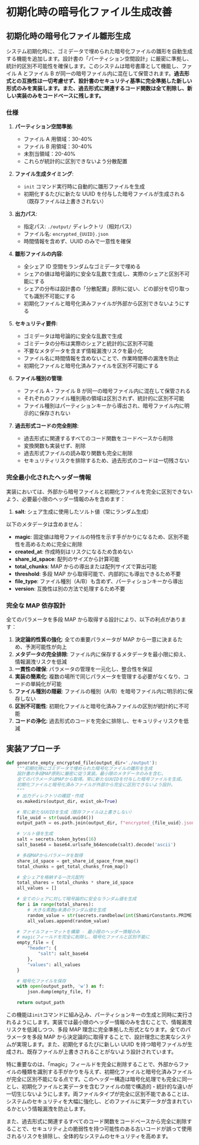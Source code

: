 # 初期化時の暗号化ファイル生成改善

## 初期化時の暗号化ファイル雛形生成

システム初期化時に、ゴミデータで埋められた暗号化ファイルの雛形を自動生成する機能を追加します。設計書の「パーティション空間設計」に厳密に準拠し、統計的区別不可能性を確保します。このシステムは暗号書庫として機能し、ファイル A とファイル B が同一の暗号ファイル内に混在して保管されます。**過去形式との互換性は一切考慮せず、設計書のセキュリティ基準に完全準拠した新しい形式のみを実装します。また、過去形式に関連するコード関数は全て削除し、新しい実装のみをコードベースに残します。**

### 仕様

1. **パーティション空間準拠**:

   - ファイル A 用領域：30-40%
   - ファイル B 用領域：30-40%
   - 未割当領域：20-40%
   - これらが統計的に区別できないよう分散配置

2. **ファイル生成タイミング**:

   - `init` コマンド実行時に自動的に雛形ファイルを生成
   - 初期化するたびに新たな UUID を付与した暗号ファイルが生成される（既存ファイルは上書きされない）

3. **出力パス**:

   - 指定パス: `./output/` ディレクトリ（相対パス）
   - ファイル名: `encrypted_{UUID}.json`
   - 時間情報を含めず、UUID のみで一意性を確保

4. **雛形ファイルの内容**:

   - 全シェア ID 空間をランダムなゴミデータで埋める
   - シェアの値は暗号論的に安全な乱数で生成し、実際のシェアと区別不可能にする
   - シェアの分布は設計書の「分散配置」原則に従い、どの部分を切り取っても識別不可能にする
   - 初期化ファイルと暗号化済みファイルが外部から区別できないようにする

5. **セキュリティ要件**:

   - ゴミデータは暗号論的に安全な乱数で生成
   - ゴミデータの分布は実際のシェアと統計的に区別不可能
   - 不要なメタデータを含まず情報漏洩リスクを最小化
   - ファイル名に時間情報を含めないことで、作業時間帯の漏洩を防止
   - 初期化ファイルと暗号化済みファイルを区別不可能にする

6. **ファイル種別の管理**:

   - ファイル A・ファイル B が同一の暗号ファイル内に混在して保管される
   - それぞれのファイル種別用の領域は区別されず、統計的に区別不可能
   - ファイル種別はパーティションキーから導出され、暗号ファイル内に明示的に保存されない

7. **過去形式コードの完全削除**:

   - 過去形式に関連するすべてのコード関数をコードベースから削除
   - 変換関数も実装せず、削除
   - 過去形式ファイルの読み取り関数も完全に削除
   - セキュリティリスクを排除するため、過去形式のコードは一切残さない

### 完全最小化されたヘッダー情報

実装においては、外部から暗号ファイルと初期化ファイルを完全に区別できないよう、必要最小限のヘッダー情報のみを含めます：

1. **salt**: シェア生成に使用したソルト値（常にランダム生成）

以下のメタデータは含めません：

- **magic**: 固定値は暗号ファイルの特性を示す手がかりになるため、区別不能性を高めるために完全に削除
- **created_at**: 作成時刻はリスクになるため含めない
- **share_id_space**: 配列のサイズから計算可能
- **total_chunks**: MAP からの導出または配列サイズで算出可能
- **threshold**: 多段 MAP から取得可能で、内部的にも導出できるため不要
- **file_type**: ファイル種別（A/B）も含めず、パーティションキーから導出
- **version**: 互換性は別の方法で処理するため不要

### 完全な MAP 依存設計

全てのパラメータを多段 MAP から取得する設計により、以下の利点があります：

1. **決定論的性質の強化**: 全ての重要パラメータが MAP から一意に決まるため、予測可能性が向上
2. **メタデータの完全排除**: ファイル内に保存するメタデータを最小限に抑え、情報漏洩リスクを低減
3. **一貫性の確保**: パラメータの管理を一元化し、整合性を保証
4. **実装の簡素化**: 複数の場所で同じパラメータを管理する必要がなくなり、コードの単純化が可能
5. **ファイル種別の隠蔽**: ファイルの種別（A/B）を暗号ファイル内に明示的に保存しない
6. **区別不可能性**: 初期化ファイルと暗号化済みファイルの区別が統計的に不可能
7. **コードの浄化**: 過去形式のコードを完全に排除し、セキュリティリスクを低減

## 実装アプローチ

```python
def generate_empty_encrypted_file(output_dir='./output'):
    """初期化時にゴミデータで埋められた暗号化ファイルの雛形を生成
    設計書の多段MAP原則に厳密に従う実装。最小限のメタデータのみを含む。
    全てのパラメータはMAPから取得。常に新たなUUIDを付与した暗号ファイルを生成。
    初期化ファイルと暗号化済みファイルが外部から完全に区別できないよう設計。
    """
    # 出力ディレクトリの確認・作成
    os.makedirs(output_dir, exist_ok=True)

    # 常に新たなUUIDを生成（既存ファイルは上書きしない）
    file_uuid = str(uuid.uuid4())
    output_path = os.path.join(output_dir, f"encrypted_{file_uuid}.json")

    # ソルト値を生成
    salt = secrets.token_bytes(16)
    salt_base64 = base64.urlsafe_b64encode(salt).decode('ascii')

    # 多段MAPからパラメータを取得
    share_id_space = get_share_id_space_from_map()
    total_chunks = get_total_chunks_from_map()

    # 全シェアを格納する一次元配列
    total_shares = total_chunks * share_id_space
    all_values = []

    # 全てのシェアに対して暗号論的に安全なランダム値を生成
    for i in range(total_shares):
        # 大きな素数p未満のランダム値を生成
        random_value = str(secrets.randbelow(int(ShamirConstants.PRIME - 1)) + 1)
        all_values.append(random_value)

    # ファイルフォーマットを構築 - 最小限のヘッダー情報のみ
    # magicフィールドを完全に削除し、暗号化ファイルと区別不能に
    empty_file = {
        "header": {
            "salt": salt_base64
        },
        "values": all_values
    }

    # 暗号化ファイルを保存
    with open(output_path, 'w') as f:
        json.dump(empty_file, f)

    return output_path
```

この機能は`init`コマンドに組み込み、パーティションキーの生成と同時に実行されるようにします。実装では最小限のヘッダー情報のみを含むことで、情報漏洩リスクを低減しつつ、多段 MAP 理念に完全準拠した形式となります。全てのパラメータを多段 MAP から決定論的に取得することで、設計理念に忠実なシステムが実現します。また、初期化するたびに新しい UUID を持つ暗号ファイルが生成され、既存ファイルが上書きされることがないよう設計されています。

特に重要なのは、「magic」フィールドを完全に削除することで、外部からファイルの種類を識別する手がかりを与えず、初期化ファイルと暗号化済みファイルが完全に区別不能になる点です。このヘッダー構造は暗号化処理でも完全に同一とし、初期化ファイルと実データを含むファイルの間で構造的・統計的な違いが一切生じないようにします。両ファイルタイプが完全に区別不能であることは、システムのセキュリティを大幅に強化し、どのファイルに実データが含まれているかという情報漏洩を防止します。

また、過去形式に関連するすべてのコード関数をコードベースから完全に削除することで、セキュリティ上の脆弱性を持つ可能性のある古いコードが誤って使用されるリスクを排除し、全体的なシステムのセキュリティを高めます。
